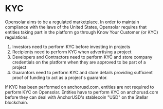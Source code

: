 # KYC

Opensolar aims to be a regulated marketplace. In order to maintain compliance with the laws of the United States, Opensolar requires that entities taking part in the platform go through Know Your Customer \(or KYC\) regulations.

1. Investors need to perform KYC before investing in projects
2. Recipients need to perform KYC when advertising a project
3. Developers and Contractors need to perform KYC and store company credentials on the platform when they are approved to be part of a project
4. Guarantors need to perform KYC and store details providing sufficient proof of funding to act as a project's guarantor.

If KYC has been performed on anchorusd.com, entities are not required to perform KYC on Opensolar. Entities have to perform KYC on anchorusd.com before they can deal with AnchorUSD's stablecoin "USD" on the Stellar blockchain.

